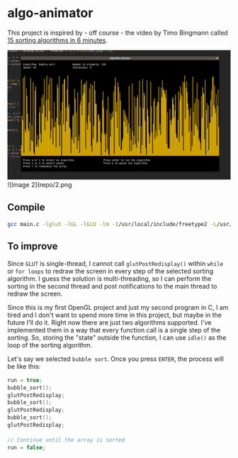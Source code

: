 # algo-animator

This project is inspired by - off course - the video by Timo Bingmann called [15 sorting algorithms in 6 minutes](https://www.youtube.com/watch?v=kPRA0W1kECg).

![Image 1](repo/1.png)
![Image 2](repo/2.png

## Compile

```bash
gcc main.c -lglut -lGL -lGLU -lm -I/usr/local/include/freetype2 -L/usr/local/lib -lfreetype
```

## To improve

Since `GLUT` is single-thread, I cannot call `glutPostRedisplay()` within `while` or `for loops` to redraw the screen in every 
step of the selected sorting algorithm. I guess the solution is multi-threading, so I can perform the sorting in the second thread
and post notifications to the main thread to redraw the screen.   

Since this is my first OpenGL project and just my second program in C, I am tired and I don't want to spend more time in this project, 
but maybe in the future I'll do it. Right now there are just two algorithms supported. I've implemented them in a way that every function
call is a single step of the sorting. So, storing the "state" outside the function, I can use `idle()` as the loop of the sorting algorithm.   

Let's say we selected `bubble sort`. Once you press `ENTER`, the process will be like this:

```c
run = true;
bubble_sort();
glutPostRedisplay;
bubble_sort();
glutPostRedisplay;
bubble_sort();
glutPostRedisplay;

// Continue until the array is sorted
run = false;
```
